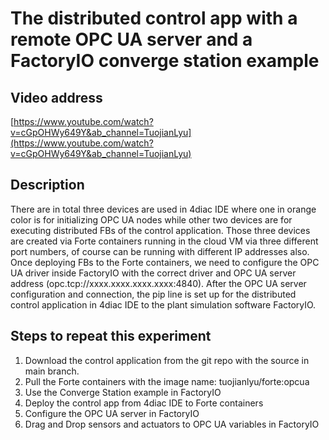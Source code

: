 # The distributed control app with a remote OPC UA server and a FactoryIO converge station example

## Video address
[https://www.youtube.com/watch?v=cGpOHWy649Y&ab_channel=TuojianLyu](https://www.youtube.com/watch?v=cGpOHWy649Y&ab_channel=TuojianLyu)

## Description
There are in total three devices are used in 4diac IDE where one in orange color is for initializing OPC UA nodes while other two devices are for executing distributed FBs of the control application. Those three devices are created via Forte containers running in the cloud VM via three different port numbers, of course can be running with different IP addresses also. Once deploying FBs to the Forte containers, we need to configure the OPC UA driver inside FactoryIO with the correct driver and OPC UA server address (opc.tcp://xxxx.xxxx.xxxx.xxxx:4840). After the OPC UA server configuration and connection, the pip line is set up for the distributed control application in 4diac IDE to the plant simulation software FactoryIO.

## Steps to repeat this experiment
1) Download the control application from the git repo with the source in main branch.
2) Pull the Forte containers with the image name: tuojianlyu/forte:opcua
3) Use the Converge Station example in FactoryIO
4) Deploy the control app from 4diac IDE to Forte containers
5) Configure the OPC UA server in FactoryIO
6) Drag and Drop sensors and actuators to OPC UA variables in FactoryIO
